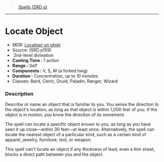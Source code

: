﻿---
!SpellVO
Level: 2
Type: divination
CastingTime: 1 action
Range: Self
Components: V, S, M (a forked twig)
Duration: Concentration, up to 10 minutes
Classes: Bard, Cleric, Druid, Paladin, Ranger, Wizard
Id: spells_vo.md#locate-object
ParentLink: spells_vo.md#spells-srd-p
Name: Locate Object
ParentName: Spells (SRD p)
NameLevel: 1
AltName: '[Localiser un objet](hd_spells_localiser_un_objet.md)'
Source: (SRD p159)
Attributes: {}
---
> [Spells (SRD p)](srd_spells.md)

---

# Locate Object

- MDR: [Localiser un objet](hd_spells_localiser_un_objet.md)
- Source: (SRD p159)
-  2nd-level divination
- **Casting Time :** 1 action
- **Range :** Self
- **Components :** V, S, M (a forked twig)
- **Duration :** Concentration, up to 10 minutes
- Classes: Bard, Cleric, Druid, Paladin, Ranger, Wizard

### Description

Describe or name an object that is familiar to you. You sense the direction to the object's location, as long as that object is within 1,000 feet of you. If the object is in motion, you know the direction of its movement.

The spell can locate a specific object known to you, as long as you have seen it up close—within 30 feet—at least once. Alternatively, the spell can locate the nearest object of a particular kind, such as a certain kind of apparel, jewelry, furniture, tool, or weapon.

This spell can't locate an object if any thickness of lead, even a thin sheet, blocks a direct path between you and the object.

